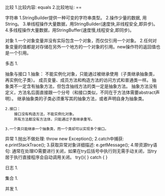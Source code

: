 比较
    1.比较内容: equals
    2.比较地址: ==


字符串
    1.StringBuilder提供一种可变的字符串类型。
    2.操作少量的数据, 用String。
    3.单线程操作大量数据，用StringBuilder(速度快,非线程安全,即异步)。
    4.多线程操作大量数据，用StringBuffer(速度慢,线程安全,即同步)。


对象
    1.一个对象变量并没有实际包含一个对象，而仅仅引用一个对象。
    2.任何对象变量的值都是对存储在另外一个地方的一个对象的引用。new操作符的返回值也是一个引用。


多态
    1.


抽象与接口
    1.抽象：
        不能实例化对象，只能通过被继承使用（子类继承抽象类，再实例化子类）。
        成员变量、成员方法和构造方法的访问方式和普通类一样。
        抽象类不一定含有抽象方法，但包含抽线方法的类一定是抽象方法。
        抽象方法没有定义，方法名后面直接跟一个分号（和接口类似，不同在于方法体需要abstract声明）。
        继承抽象类的子类必须重写其的抽象方法，或者声明自身为抽象类。

    2.接口：
        接口没有构造方法，不能实例化对象。
        所有方法都没有方法体，只能通过子类继承重写。

    3.一个类只能继承一个抽象类，而一个类却可以实现多个接口。


异常
    1.抛出不做处理:  throw new Exception();
    2.catch中捕获: e.printStackTrace();
    3.获取异常对象详细描述: e.getMessage();
    4.带资源try语句: 通常在处理IO需要进行关闭，如果在try后括号中执行则无需手动关闭，当try居于执行直接程序会自动调用关闭。
        try(){ } 
        catch { }


日志
    1.


集合
    1.


并发
    1.